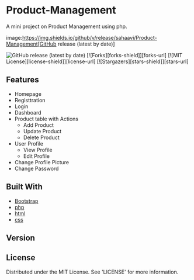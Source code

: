 # Product-Management
A mini project on Product Management using php. 

image:https://img.shields.io/github/v/release/sahaavi/Product-Management[GitHub release (latest by date)]

<img alt="GitHub release (latest by date)" src="https://img.shields.io/github/v/release/sahaavi/Product-Management">
[![Forks][forks-shield]][forks-url]
[![MIT License][license-shield]][license-url]
[![Stargazers][stars-shield]][stars-url]

## Features
  * Homepage
  * Registtration
  * Login
  * Dashboard
  * Product table with Actions
    * Add Product
    * Update Product
    * Delete Product
  * User Profile
    * View Profile
    * Edit Profile
  * Change Profile Picture
  * Change Password

## Built With

* [Bootstrap](https://getbootstrap.com)
* [php](https://www.php.net/)
* [html](https://html.com/)
* [css](https://www.w3.org/Style/CSS/Overview.en.html)

## Version

 
## License

Distributed under the MIT License. See 'LICENSE' for more information.







<!-- MARKDOWN LINKS & IMAGES -->
<!-- https://www.markdownguide.org/basic-syntax/#reference-style-links -->
[forks-shield]: https://img.shields.io/github/forks/sahaavi/Product-Management.svg?style=flat-square
[forks-url]: https://github.com/sahaavi/Product-Management/network/members
[stars-shield]: https://img.shields.io/github/stars/sahaavi/Product-Management.svg?style=flat-square
[stars-url]: https://github.com/sahaavi/Product-Management/stargazers
[license-shield]: https://img.shields.io/github/license/sahaavi/Product-Management.svg?style=flat-square
[license-url]: https://github.com/sahaavi/Product-Management/blob/master/LICENSE
